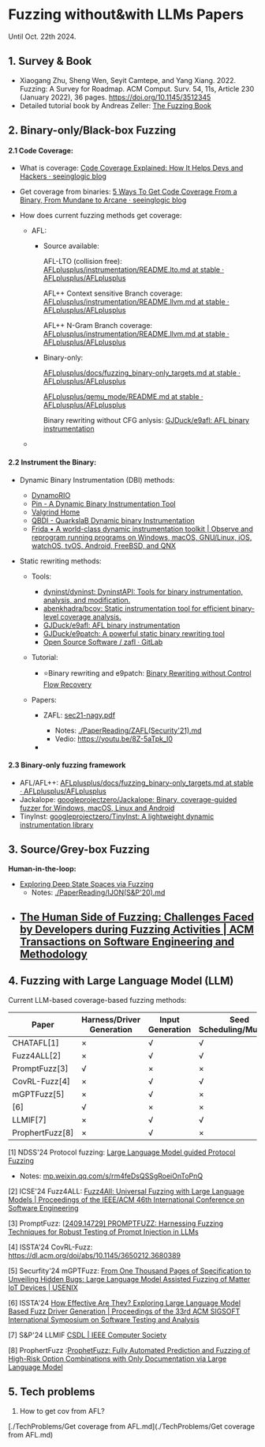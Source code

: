 # Fuzzing without&with LLMs Papers

Until Oct. 22th 2024.

## 1. Survey & Book

- Xiaogang Zhu, Sheng Wen, Seyit Camtepe, and Yang Xiang. 2022. Fuzzing: A Survey for Roadmap. ACM Comput. Surv. 54, 11s, Article 230 (January 2022), 36 pages. https://doi.org/10.1145/3512345
- Detailed tutorial book by Andreas Zeller: [The Fuzzing Book](https://www.fuzzingbook.org/)



## 2. Binary-only/Black-box Fuzzing

#### 2.1 Code Coverage:

- What is coverage: [Code Coverage Explained: How It Helps Devs and Hackers · seeinglogic blog](https://seeinglogic.com/posts/code-coverage-explained/)

- Get coverage from binaries: [5 Ways To Get Code Coverage From a Binary, From Mundane to Arcane · seeinglogic blog](https://seeinglogic.com/posts/getting-code-coverage/#how-to-get-code-coverage-with-dynamorio-and-drcov) 

- How does current fuzzing methods get coverage: 
  - AFL: 
    
    - Source available: 
    
      AFL-LTO (collision free): [AFLplusplus/instrumentation/README.lto.md at stable · AFLplusplus/AFLplusplus](https://github.com/AFLplusplus/AFLplusplus/blob/stable/instrumentation/README.lto.md)
    
      AFL++ Context sensitive Branch coverage: [AFLplusplus/instrumentation/README.llvm.md at stable · AFLplusplus/AFLplusplus](https://github.com/AFLplusplus/AFLplusplus/blob/stable/instrumentation/README.llvm.md#6-afl-context-sensitive-branch-coverage)
    
      AFL++ N-Gram Branch coverage: [AFLplusplus/instrumentation/README.llvm.md at stable · AFLplusplus/AFLplusplus](https://github.com/AFLplusplus/AFLplusplus/blob/stable/instrumentation/README.llvm.md#7-afl-n-gram-branch-coverage)
    
    - Binary-only: 
    
      [AFLplusplus/docs/fuzzing_binary-only_targets.md at stable · AFLplusplus/AFLplusplus](https://github.com/AFLplusplus/AFLplusplus/blob/stable/docs/fuzzing_binary-only_targets.md)
    
      [AFLplusplus/qemu_mode/README.md at stable · AFLplusplus/AFLplusplus](https://github.com/AFLplusplus/AFLplusplus/blob/stable/qemu_mode/README.md)
    
      Binary rewriting without CFG anlysis: [GJDuck/e9afl: AFL binary instrumentation](https://github.com/GJDuck/e9afl)
    
  - 

#### 2.2 Instrument the Binary:

- Dynamic Binary Instrumentation (DBI) methods:

  - [DynamoRIO](https://dynamorio.org/)
  - [Pin - A Dynamic Binary Instrumentation Tool](https://www.intel.com/content/www/us/en/developer/articles/tool/pin-a-dynamic-binary-instrumentation-tool.html)
  - [Valgrind Home](https://valgrind.org/)
  - [QBDI - QuarkslaB Dynamic binary Instrumentation](https://qbdi.quarkslab.com/)
  - [Frida • A world-class dynamic instrumentation toolkit | Observe and reprogram running programs on Windows, macOS, GNU/Linux, iOS, watchOS, tvOS, Android, FreeBSD, and QNX](https://frida.re/)

- Static rewriting methods:

  - Tools:
    - [dyninst/dyninst: DyninstAPI: Tools for binary instrumentation, analysis, and modification.](https://github.com/dyninst/dyninst)
    - [abenkhadra/bcov: Static instrumentation tool for efficient binary-level coverage analysis.](https://github.com/abenkhadra/bcov)
    - [GJDuck/e9afl: AFL binary instrumentation](https://github.com/GJDuck/e9afl)
    - [GJDuck/e9patch: A powerful static binary rewriting tool](https://github.com/GJDuck/e9patch)
    - [Open Source Software / zafl · GitLab](https://git.zephyr-software.com/opensrc/zafl)
  
  - Tutorial:
    - :star:Binary rewriting and e9patch: [Binary Rewriting without Control Flow Recovery](https://www.youtube.com/watch?v=qK2ZCEStoG0)
  - Papers:
    - ZAFL: [sec21-nagy.pdf](https://www.usenix.org/system/files/sec21-nagy.pdf)
      - Notes: [./PaperReading/ZAFL(Security'21).md](./PaperReading/ZAFL(Security'21).md)
      - Vedio: https://youtu.be/8Z-5aTpk_l0
  
    -  
  
  
  
  

#### 2.3 Binary-only fuzzing framework

- AFL/AFL++: [AFLplusplus/docs/fuzzing_binary-only_targets.md at stable · AFLplusplus/AFLplusplus](https://github.com/AFLplusplus/AFLplusplus/blob/stable/docs/fuzzing_binary-only_targets.md)
- Jackalope: [googleprojectzero/Jackalope: Binary, coverage-guided fuzzer for Windows, macOS, Linux and Android](https://github.com/googleprojectzero/Jackalope)
- TinyInst: [googleprojectzero/TinyInst: A lightweight dynamic instrumentation library](https://github.com/googleprojectzero/TinyInst)

  



## 3. Source/Grey-box Fuzzing

**Human-in-the-loop:**

- [Exploring Deep State Spaces via Fuzzing](https://ieeexplore.ieee.org/stamp/stamp.jsp?tp=&arnumber=9152719)
  - Notes: [./PaperReading/IJON(S&P'20).md](./PaperReading/IJON(S&P'20).md)
- [The Human Side of Fuzzing: Challenges Faced by Developers during Fuzzing Activities | ACM Transactions on Software Engineering and Methodology](https://dl.acm.org/doi/10.1145/3611668)
  - 




## 4. Fuzzing with Large Language Model (LLM)

Current LLM-based coverage-based fuzzing methods:

| Paper           | Harness/Driver Generation | Input Generation | Seed Scheduling/Mutation | Bug Triage |
| --------------- | ------------------------- | ---------------- | ------------------------ | ---------- |
| CHATAFL[1]      | ×                         | √                | √                        | ×          |
| Fuzz4ALL[2]     | ×                         | √                | √                        | ×          |
| PromptFuzz[3]   | √                         | ×                | ×                        | ×          |
| CovRL-Fuzz[4]   | ×                         | √                | √                        | ×          |
| mGPTFuzz[5]     | ×                         | √                | ×                        | ×          |
| [6]             | √                         | ×                | ×                        | ×          |
| LLMIF[7]        | ×                         | √                | √                        | ×          |
| ProphertFuzz[8] | ×                         | √                | ×                        | ×          |



[1] NDSS'24 Protocol fuzzing: [Large Language Model guided Protocol Fuzzing](https://www.ndss-symposium.org/wp-content/uploads/2024-556-paper.pdf)

- Notes: [mp.weixin.qq.com/s/rm4feDsQSSgRoeiOnToPnQ](https://mp.weixin.qq.com/s/rm4feDsQSSgRoeiOnToPnQ)

[2] ICSE'24 Fuzz4ALL: [Fuzz4All: Universal Fuzzing with Large Language Models | Proceedings of the IEEE/ACM 46th International Conference on Software Engineering](https://dl.acm.org/doi/10.1145/3597503.3639121)

[3] PromptFuzz: [[2409.14729\] PROMPTFUZZ: Harnessing Fuzzing Techniques for Robust Testing of Prompt Injection in LLMs](https://arxiv.org/abs/2409.14729)

[4] ISSTA'24 CovRL-Fuzz: https://dl.acm.org/doi/abs/10.1145/3650212.3680389

[5] Securfity'24 mGPTFuzz: [From One Thousand Pages of Specification to Unveiling Hidden Bugs: Large Language Model Assisted Fuzzing of Matter IoT Devices | USENIX](https://www.usenix.org/conference/usenixsecurity24/presentation/ma-xiaoyue)

[6] ISSTA'24 [How Effective Are They? Exploring Large Language Model Based Fuzz Driver Generation | Proceedings of the 33rd ACM SIGSOFT International Symposium on Software Testing and Analysis](https://dl.acm.org/doi/abs/10.1145/3650212.3680355)

[7] S&P'24 LLMIF [CSDL | IEEE Computer Society](https://www.computer.org/csdl/proceedings-article/sp/2024/313000a196/1WPcYnhN15u)

[8] ProphertFuzz :[ProphetFuzz: Fully Automated Prediction and Fuzzing of High-Risk Option Combinations with Only Documentation via Large Language Model](https://arxiv.org/pdf/2409.00922)



## 5. Tech problems

1. How to get cov from AFL?

[./TechProblems/Get coverage from AFL.md](./TechProblems/Get coverage from AFL.md)
